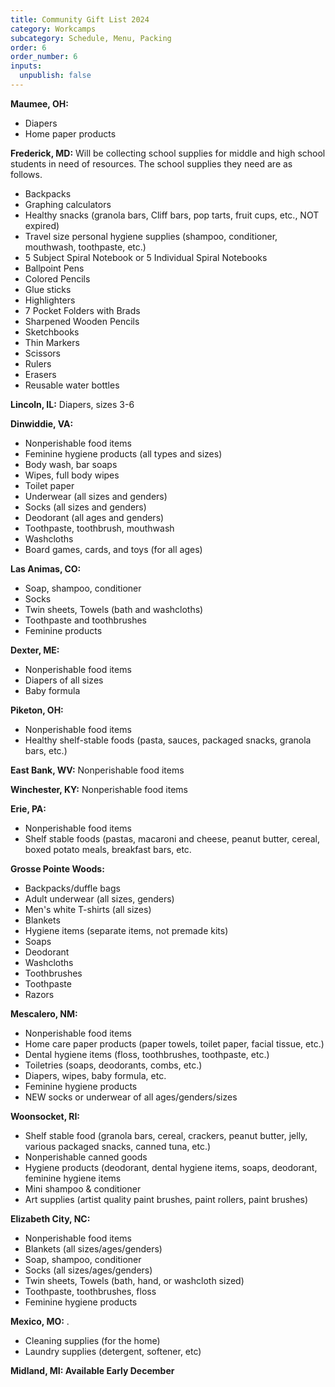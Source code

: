 ```yaml
---
title: Community Gift List 2024
category: Workcamps
subcategory: Schedule, Menu, Packing
order: 6
order_number: 6
inputs:
  unpublish: false
---
```

**Maumee, OH:**&nbsp;

* Diapers
* Home paper products

**Frederick, MD:** Will be collecting school supplies for middle and high school students in need of resources. The school supplies they need are as follows.

* Backpacks&nbsp;
* Graphing calculators
* Healthy snacks (granola bars, Cliff bars, pop tarts, fruit cups, etc., NOT expired)
* Travel size personal hygiene supplies (shampoo, conditioner, mouthwash, toothpaste, etc.)
* 5 Subject Spiral Notebook or 5 Individual Spiral Notebooks
* Ballpoint Pens
* Colored Pencils
* Glue sticks
* Highlighters
* 7 Pocket Folders with Brads
* Sharpened Wooden Pencils
* Sketchbooks
* Thin Markers
* Scissors
* Rulers
* Erasers
* Reusable water bottles

**Lincoln, IL:** Diapers, sizes 3-6

**Dinwiddie, VA:**&nbsp;

* Nonperishable food items&nbsp;
* Feminine hygiene products (all types and sizes)&nbsp;
* Body wash, bar soaps&nbsp;
* Wipes, full body wipes&nbsp;
* Toilet paper&nbsp;
* Underwear (all sizes and genders)
* Socks (all sizes and genders)
* Deodorant (all ages and genders)
* Toothpaste, toothbrush, mouthwash&nbsp;
* Washcloths&nbsp;
* Board games, cards, and toys (for all ages)&nbsp;

**Las Animas, CO:**&nbsp;

* Soap, shampoo, conditioner
* Socks
* Twin sheets, Towels (bath and washcloths)
* Toothpaste and toothbrushes
* Feminine products

**Dexter, ME:**&nbsp;

* Nonperishable food items
* Diapers of all sizes
* Baby formula

**Piketon, OH:**&nbsp;**&nbsp;**&nbsp;

* Nonperishable food items
* Healthy shelf-stable foods (pasta, sauces, packaged snacks, granola bars, etc.)

**East Bank, WV:**&nbsp;Nonperishable food items

**Winchester, KY:** Nonperishable food items

**Erie, PA:**



* Nonperishable food items
* Shelf stable foods (pastas, macaroni and cheese, peanut butter, cereal, boxed potato meals, breakfast bars, etc.

**Grosse Pointe Woods:**

* Backpacks/duffle bags
* Adult underwear (all sizes, genders)
* Men's white T-shirts (all sizes)
* Blankets
* Hygiene items (separate items, not premade kits)
* Soaps
* Deodorant
* Washcloths
* Toothbrushes
* Toothpaste
* Razors

**Mescalero, NM:**&nbsp;

* Nonperishable food items
* Home care paper products (paper towels, toilet paper, facial tissue, etc.)
* Dental hygiene items (floss, toothbrushes, toothpaste, etc.)
* Toiletries (soaps, deodorants, combs, etc.)
* Diapers, wipes, baby formula, etc.
* Feminine hygiene products
* NEW socks or underwear of all ages/genders/sizes

**Woonsocket, RI:**

* Shelf stable food (granola bars, cereal, crackers, peanut butter, jelly, various packaged snacks, canned tuna, etc.)
* Nonperishable canned goods
* Hygiene products (deodorant, dental hygiene items, soaps, deodorant, feminine hygiene items
* Mini shampoo & conditioner
* Art supplies (artist quality paint brushes, paint rollers, paint brushes)

**Elizabeth City, NC:**&nbsp;

* Nonperishable food items
* Blankets (all sizes/ages/genders)
* Soap, shampoo, conditioner
* Socks (all sizes/ages/genders)
* Twin sheets, Towels (bath, hand, or washcloth sized)
* Toothpaste, toothbrushes, floss
* Feminine hygiene products

**Mexico, MO:** .

* Cleaning supplies (for the home)
* Laundry supplies (detergent, softener, etc)

**Midland, MI: Available Early December**